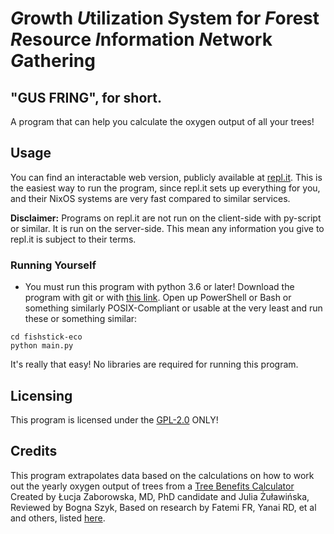 # <i><b>G</b></i>rowth <i><b>U</b></i>tilization <i><b>S</b></i>ystem for <i><b>F</b></i>orest <i><b>R</b></i>esource <i><b>I</b></i>nformation <i><b>N</b></i>etwork <i><b>G</b></i>athering
## "GUS FRING", for short.
A program that can help you calculate the oxygen output of all your trees!

## Usage
You can find an interactable web version, publicly available at [repl.it](https://replit.com/@yuckdevchan/fishstick-eco-final-idk-probably-fr). This is the easiest way to run the program, since repl.it sets up everything for you, and their NixOS systems are very fast compared to similar services.

**Disclaimer:** Programs on repl.it are not run on the client-side with py-script or similar. It is run on the server-side. This mean any information you give to repl.it is subject to their terms.

### Running Yourself
- You must run this program with python 3.6 or later!
Download the program with git or with [this link](https://github.com/yuckdevchan/fishstick-eco/archive/refs/heads/main.zip).
Open up PowerShell or Bash or something similarly POSIX-Compliant or usable at the very least and run these or something similar:
```
cd fishstick-eco
python main.py
```
It's really that easy! No libraries are required for running this program.

## Licensing
This program is licensed under the [GPL-2.0](https://choosealicense.com/licenses/gpl-2.0/) ONLY!

## Credits
This program extrapolates data based on the calculations on how to work out the yearly oxygen output of trees from a [Tree Benefits Calculator](https://www.omnicalculator.com/ecology/tree-benefits) Created by Łucja Zaborowska, MD, PhD candidate and Julia Żuławińska, Reviewed by Bogna Szyk, Based on research by Fatemi FR, Yanai RD, et al and others, listed [here](https://www.omnicalculator.com/ecology/tree-benefits).
